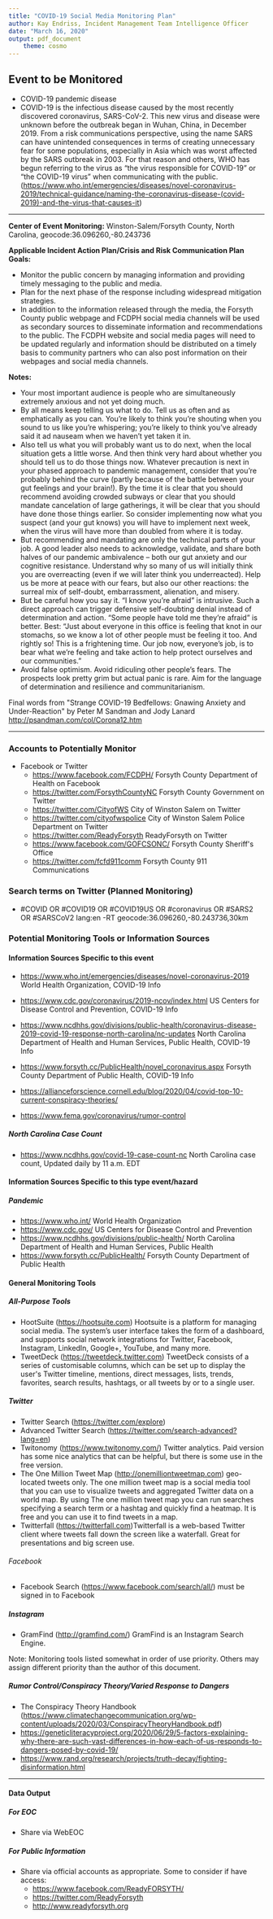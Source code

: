 ```yaml
---
title: "COVID-19 Social Media Monitoring Plan"
author: Kay Endriss, Incident Management Team Intelligence Officer
date: "March 16, 2020"
output: pdf_document 
    theme: cosmo
---
```

<!--
###### “In preparing for battle I have always found that plans are useless, but planning is indispensable.” 
###### ― Dwight D. Eisenhower
###### “Always, Always have a plan” 
###### ― Rick Riordan
###### “The best laid schemes o' mice an' men gang aft agley.” 
###### ― Robert Burns, Collected Poems of Robert Burns
###### “A man may plant a tree for a number of reasons. Perhaps he likes trees. Perhaps he wants shelter. Or perhaps he knows that someday he may need the firewood.” 
###### ― Joanne Harris, Runemarks-->

## Event to be Monitored ##
* COVID-19 pandemic disease  
* COVID-19 is the infectious disease caused by the most recently discovered coronavirus, SARS-CoV-2. This new virus and disease were unknown before the outbreak began in Wuhan, China, in December 2019. From a risk communications perspective, using the name SARS can have unintended consequences in terms of creating unnecessary fear for some populations, especially in Asia which was worst affected by the SARS outbreak in 2003. For that reason and others, WHO has begun referring to the virus as “the virus responsible for COVID-19” or “the COVID-19 virus” when communicating with the public. (https://www.who.int/emergencies/diseases/novel-coronavirus-2019/technical-guidance/naming-the-coronavirus-disease-(covid-2019)-and-the-virus-that-causes-it)

<!--
![Novel Coronavirus SARS-CoV-2 Coronavirus disease 2019 - NIAID Rocky Mountain Laboratories (RML), U.S. NIH / Public domain](https://upload.wikimedia.org/wikipedia/commons/7/78/SARS-CoV-2_49534865371.jpg)
-->
---

**Center of Event Monitoring:** Winston-Salem/Forsyth County, North Carolina, geocode:36.096260,-80.243736

**Applicable Incident Action Plan/Crisis and Risk Communication Plan<!--Emergency Operations Center/Multi-Agency Coordination Center/Joint Information Center-->  Goals:** 
* Monitor the public concern by managing information and providing timely messaging to the public and media. 
* Plan for the next phase of the response including widespread mitigation strategies.
* In addition to the information released through the media, the Forsyth County public webpage and FCDPH social media channels will be used as secondary sources to disseminate information and recommendations to the public. The FCDPH website and social media pages will need to be updated regularly and information should be distributed on a timely basis to community partners who can also post information on their webpages and social media channels.

**Notes:**   
 - Your most important audience is people who are simultaneously extremely anxious and not yet doing much.
 - By all means keep telling us what to do. Tell us as often and as emphatically as you can. You’re likely to think you’re shouting when you sound to us like you’re whispering; you’re likely to think you’ve already said it ad nauseam when we haven’t yet taken it in.
 - Also tell us what you will probably want us to do next, when the local situation gets a little worse. And then think very hard about whether you should tell us to do those things now. Whatever precaution is next in your phased approach to pandemic management, consider that you’re probably behind the curve (partly because of the battle between your gut feelings and your brain!). By the time it is clear that you should recommend avoiding crowded subways or clear that you should mandate cancelation of large gatherings, it will be clear that you should have done those things earlier. So consider implementing now what you suspect (and your gut knows) you will have to implement next week, when the virus will have more than doubled from where it is today.
 - But recommending and mandating are only the technical parts of your job. A good leader also needs to acknowledge, validate, and share both halves of our pandemic ambivalence – both our gut anxiety and our cognitive resistance. Understand why so many of us will initially think you are overreacting (even if we will later think you underreacted). Help us be more at peace with our fears, but also our other reactions: the surreal mix of self-doubt, embarrassment, alienation, and misery.
 - But be careful how you say it. “I know you’re afraid” is intrusive. Such a direct approach can trigger defensive self-doubting denial instead of determination and action. “Some people have told me they’re afraid” is better. Best: “Just about everyone in this office is feeling that knot in our stomachs, so we know a lot of other people must be feeling it too. And rightly so! This is a frightening time. Our job now, everyone’s job, is to bear what we’re feeling and take action to help protect ourselves and our communities.”
 - Avoid false optimism. Avoid ridiculing other people’s fears. The prospects look pretty grim but actual panic is rare. Aim for the language of determination and resilience and communitarianism.

Final words from "Strange COVID-19 Bedfellows: Gnawing Anxiety and Under-Reaction" by Peter M Sandman and Jody Lanard http://psandman.com/col/Corona12.htm

*** 

### Accounts to Potentially Monitor ###
* Facebook or Twitter
    + https://www.facebook.com/FCDPH/  Forsyth County Department of Health on Facebook
    + https://twitter.com/ForsythCountyNC Forsyth County Government on Twitter
    + https://twitter.com/CityofWS City of Winston Salem on Twitter
    + https://twitter.com/cityofwspolice City of Winston Salem Police Department on Twitter
    + https://twitter.com/ReadyForsyth ReadyForsyth on Twitter
    + https://www.facebook.com/GOFCSONC/  Forsyth County Sheriff's Office
    + https://twitter.com/fcfd911comm  Forsyth County 911 Communications
<!--    
    + https://twitter.com/wschamber City of Winston Salem Chamber of Commerce on Twitter
    + https://twitter.com/downtownWS Downtown Winston Salem on Twitter
    + https://twitter.com/WSTABUS Winston Salem Transit Authority (Bus) on Twitter
    + https://twitter.com/PARTNC Piedmont Area Regional Transit NC (Bus) on Twitter
    + https://twitter.com/NCDOT North Carolina Department of Transportation on Twitter
    + https://twitter.com/NCDOT_Triad North Carolina Department of Transportation Triad Area on Twitter
-->

<!--
### Websites and Additional Information ###
-->

### Search terms on Twitter (Planned Monitoring) ###
* #COVID OR #COVID19 OR #COVID19US OR #coronavirus OR #SARS2 OR #SARSCoV2 lang:en -RT geocode:36.096260,-80.243736,30km

<!--
### Additional Hashtags (Possible Monitoring) ###
-->

<!--
### Additional Hashtags (Sporadic Monitoring) ###
* as needed
-->

### Potential Monitoring Tools or Information Sources ###

#### Information Sources Specific to this event ####
* https://www.who.int/emergencies/diseases/novel-coronavirus-2019 World Health Organization, COVID-19 Info
* https://www.cdc.gov/coronavirus/2019-ncov/index.html US Centers for Disease Control and Prevention, COVID-19 Info
* https://www.ncdhhs.gov/divisions/public-health/coronavirus-disease-2019-covid-19-response-north-carolina/nc-updates North Carolina Department of Health and Human Services, Public Health, COVID-19 Info
* https://www.forsyth.cc/PublicHealth/novel_coronavirus.aspx Forsyth County Department of Public Health, COVID-19 Info

* https://allianceforscience.cornell.edu/blog/2020/04/covid-top-10-current-conspiracy-theories/
* https://www.fema.gov/coronavirus/rumor-control

##### North Carolina Case Count #####
* https://www.ncdhhs.gov/covid-19-case-count-nc North Carolina case count, Updated daily by 11 a.m. EDT

#### Information Sources Specific to this type event/hazard ####
<!--
##### Flood #####
##### Power Outages #####
##### Traffic #####
* Waze
    + http://waze.com
    + https://twitter.com/waze
    + https://twitter.com/waze_es (Spanish language)
* DriveNC.gov https://tims.ncdot.gov/tims/
* https://twitter.com/Triadroads
-->
##### Pandemic #####
* https://www.who.int/ World Health Organization
* https://www.cdc.gov/ US Centers for Disease Control and Prevention
* https://www.ncdhhs.gov/divisions/public-health/ North Carolina Department of Health and Human Services, Public Health
* https://www.forsyth.cc/PublicHealth/ Forsyth County Department of Public Health

#### General Monitoring Tools ####

##### All-Purpose Tools ######
* HootSuite (https://hootsuite.com) Hootsuite is a platform for managing social media. The system’s user interface takes the form of a dashboard, and supports social network integrations for Twitter, Facebook, Instagram, LinkedIn, Google+, YouTube, and many more.
* TweetDeck (https://tweetdeck.twitter.com) TweetDeck consists of a series of customisable columns, which can be set up to display the user's Twitter timeline, mentions, direct messages, lists, trends, favorites, search results, hashtags, or all tweets by or to a single user.

##### Twitter #####
* Twitter Search (https://twitter.com/explore)
* Advanced Twitter Search (https://twitter.com/search-advanced?lang=en)
* Twitonomy (https://www.twitonomy.com/) Twitter analytics. Paid version has some nice analytics that can be helpful, but there is some use in the free version.
* The One Million Tweet Map (http://onemilliontweetmap.com) geo-located tweets only. The one million tweet map is a social media tool that you can use to visualize tweets and aggregated Twitter data on a world map. By using The one million tweet map you can run searches specifying a search term or a hashtag and quickly find a heatmap. It is free and you can use it to find tweets in a map.
* Twitterfall (https://twitterfall.com)Twitterfall is a web-based Twitter client where tweets fall down the screen like a waterfall. Great for presentations and big screen use.

###### Facebook #####
* Facebook Search (https://www.facebook.com/search/all/) must be signed in to Facebook

##### Instagram #####
* GramFind (http://gramfind.com/) GramFind is an Instagram Search Engine.
 
Note: Monitoring tools listed somewhat in order of use priority. Others may assign different priority than the author of this document.  

##### Rumor Control/Conspiracy Theory/Varied Response to Dangers #####
* The Conspiracy Theory Handbook (https://www.climatechangecommunication.org/wp-content/uploads/2020/03/ConspiracyTheoryHandbook.pdf)
* https://geneticliteracyproject.org/2020/06/29/5-factors-explaining-why-there-are-such-vast-differences-in-how-each-of-us-responds-to-dangers-posed-by-covid-19/
* https://www.rand.org/research/projects/truth-decay/fighting-disinformation.html

***

#### Data Output ####
##### For EOC #####
* Share via WebEOC
##### For Public Information #####
* Share via official accounts as appropriate. Some to consider if have access:
    + https://www.facebook.com/ReadyFORSYTH/
    + https://twitter.com/ReadyForsyth
    + http://www.readyforsyth.org

